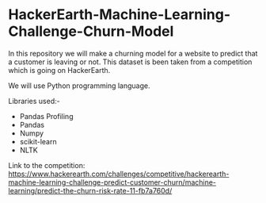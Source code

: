 # HackerEarth-Machine-Learning-Challenge-Churn-Model
In this repository we will make a churning model for a website to predict that a customer is leaving or not. This dataset is been taken from a competition which is going on HackerEarth.

We will use Python programming language.

Libraries used:-

- Pandas Profiling
- Pandas
- Numpy
- scikit-learn
- NLTK

Link to the competition: https://www.hackerearth.com/challenges/competitive/hackerearth-machine-learning-challenge-predict-customer-churn/machine-learning/predict-the-churn-risk-rate-11-fb7a760d/
